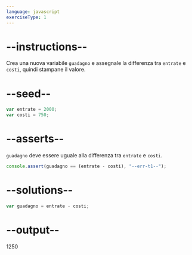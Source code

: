 ```yaml
---
language: javascript
exerciseType: 1
---
```


# --instructions--

Crea una nuova variabile `guadagno` e assegnale la differenza tra `entrate` e `costi`, quindi stampane il valore.

# --seed--

```javascript
var entrate = 2000;
var costi = 750;
```

# --asserts--

`guadagno` deve essere uguale alla differenza tra `entrate` e `costi`.

```javascript
console.assert(guadagno == (entrate - costi), "--err-t1--");
```

# --solutions--

```javascript
var guadagno = entrate - costi;
```

# --output--

1250
